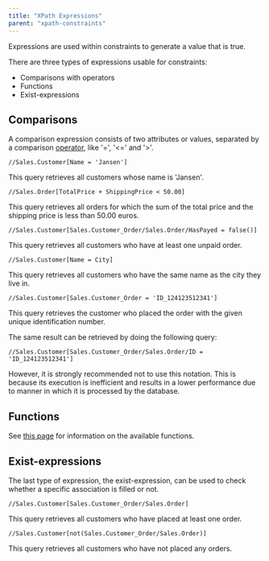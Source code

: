 ```yaml
---
title: "XPath Expressions"
parent: "xpath-constraints"
---
```

Expressions are used within constraints to generate a value that is true.

There are three types of expressions usable for constraints:

*   Comparisons with operators
*   Functions
*   Exist-expressions

## Comparisons

A comparison expression consists of two attributes or values, separated by a comparison [operator](xpath-operators), like '=', '<=' and '>'.

```
//Sales.Customer[Name = 'Jansen']
```

This query retrieves all customers whose name is 'Jansen'.

```
//Sales.Order[TotalPrice + ShippingPrice < 50.00]
```

This query retrieves all orders for which the sum of the total price and the shipping price is less than 50.00 euros.

```
//Sales.Customer[Sales.Customer_Order/Sales.Order/HasPayed = false()]
```

This query retrieves all customers who have at least one unpaid order.

```
//Sales.Customer[Name = City]
```

This query retrieves all customers who have the same name as the city they live in.

```
//Sales.Customer[Sales.Customer_Order = 'ID_124123512341']
```

This query retrieves the customer who placed the order with the given unique identification number.

The same result can be retrieved by doing the following query:

```
//Sales.Customer[Sales.Customer_Order/Sales.Order/ID = 'ID_124123512341']
```

However, it is strongly recommended not to use this notation. This is because its execution is inefficient and results in a lower performance due to manner in which it is processed by the database.


## Functions

See [this page](xpath-constraint-functions) for information on the available functions.

## Exist-expressions

The last type of expression, the exist-expression, can be used to check whether a specific association is filled or not.

```
//Sales.Customer[Sales.Customer_Order/Sales.Order]
```

This query retrieves all customers who have placed at least one order.

```
//Sales.Customer[not(Sales.Customer_Order/Sales.Order)]
```

This query retrieves all customers who have not placed any orders.
